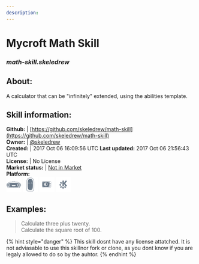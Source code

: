 ```yaml
---  
description:   
---  
```

# Mycroft Math Skill  
### _math-skill.skeledrew_  
## About:  
A calculator that can be "infinitely" extended, using the abilities template.

## Skill information:  
**Github:** | [https://github.com/skeledrew/math-skill](https://github.com/skeledrew/math-skill)  
**Owner:** | [@skeledrew](https://github.com/skeledrew)  
**Created:** | 2017 Oct 06 16:09:56 UTC  **Last updated:** 2017 Oct 06 21:56:43 UTC  
**License:** | No License  
**Market status:** | [Not in Market](https://market.mycroft.ai/skill/)  
**Platform:**  
 ![](../.gitbook/assets/mark-1-icon.png)  ![](../.gitbook/assets/mark-2-icon.png)  ![](../.gitbook/assets/picroft-icon.png)  ![](../.gitbook/assets/kde.png)   
## Examples:  
> Calculate three plus twenty.  
> Calculate the square root of 100.  
  
{% hint style="danger" %}
This skill dosnt have any license attatched. It is not adviasable to use this skillnor fork or clone, as you dont know if you are legaly allowed to do so by the auhtor.
{% endhint %}
